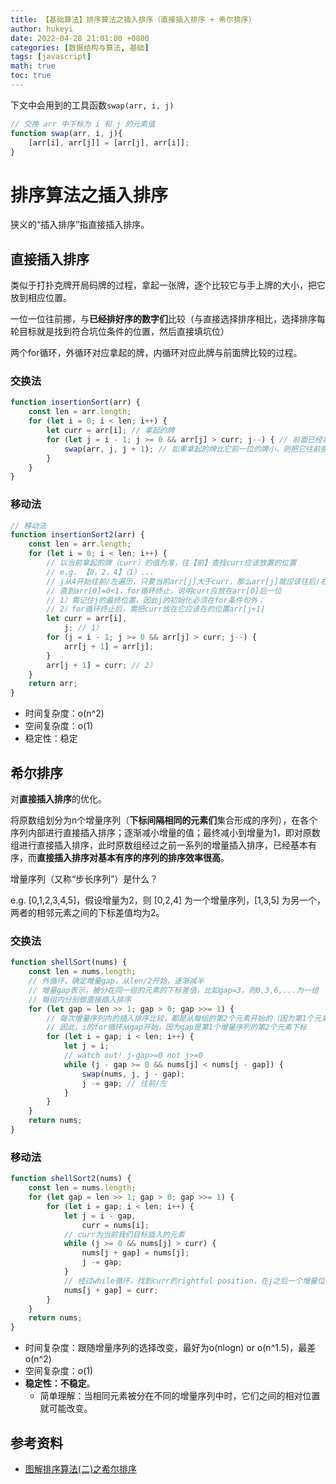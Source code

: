 ```yaml
---
title: 【基础算法】排序算法之插入排序（直接插入排序 + 希尔排序）
author: hukeyi
date: 2022-04-28 21:01:00 +0800
categories: [数据结构与算法, 基础]
tags: [javascript]
math: true
toc: true
---
```


下文中会用到的工具函数`swap(arr, i, j)`

```javascript
// 交换 arr 中下标为 i 和 j 的元素值
function swap(arr, i, j){
    [arr[i], arr[j]] = [arr[j], arr[i]];
}
```

# 排序算法之插入排序

狭义的“插入排序”指直接插入排序。

## 直接插入排序

类似于打扑克牌开局码牌的过程，拿起一张牌，逐个比较它与手上牌的大小，把它放到相应位置。

一位一位往前挪，与**已经排好序的数字们**比较（与直接选择排序相比，选择排序每轮目标就是找到符合坑位条件的位置，然后直接填坑位）

两个for循环，外循环对应拿起的牌，内循环对应此牌与前面牌比较的过程。

### 交换法

```javascript
function insertionSort(arr) {
    const len = arr.length;
    for (let i = 0; i < len; i++) {
        let curr = arr[i]; // 拿起的牌
        for (let j = i - 1; j >= 0 && arr[j] > curr; j--) { // 前面已经拿起排过位置的牌
            swap(arr, j, j + 1); // 如果拿起的牌比它前一位的牌小，则把它往前挪
        }
    }
}
```

### 移动法

```javascript
// 移动法
function insertionSort2(arr) {
    const len = arr.length;
    for (let i = 0; i < len; i++) {
        // 以当前拿起的牌（curr）的值为准，往【前】查找curr应该放置的位置
        // e.g. 【0，2，4】（1）...
        // j从4开始往前/左遍历，只要当前arr[j]大于curr，那么arr[j]就应该往后/右挪
        // 直到arr[0]=0<1，for循环终止，说明curr应放在arr[0]后一位
        // 1）需记住j的最终位置，因此j的初始化必须在for条件句外；
        // 2）for循环终止后，需把curr放在它应该在的位置arr[j+1]
        let curr = arr[i],
            j; // 1）
        for (j = i - 1; j >= 0 && arr[j] > curr; j--) {
            arr[j + 1] = arr[j];
        }
        arr[j + 1] = curr; // 2）
    }
    return arr;
}
```

- 时间复杂度：o(n^2)
- 空间复杂度：o(1)
- 稳定性：稳定

## 希尔排序

对**直接插入排序**的优化。

将原数组划分为n个增量序列（**下标间隔相同的元素们**集合形成的序列），在各个序列内部进行直接插入排序；逐渐减小增量的值；最终减小到增量为1，即对原数组进行直接插入排序，此时原数组经过之前一系列的增量插入排序，已经基本有序，而**直接插入排序对基本有序的序列的排序效率很高**。

增量序列（又称“步长序列”）是什么？

e.g. [0,1,2,3,4,5]，假设增量为2，则 [0,2,4] 为一个增量序列，[1,3,5] 为另一个，两者的相邻元素之间的下标差值均为2。

### 交换法

```javascript
function shellSort(nums) {
    const len = nums.length;
    // 外循环，确定增量gap，从len/2开始，逐渐减半
    // 增量gap表示，被分在同一组的元素的下标差值，比如gap=3，则0,3,6,...为一组
    // 每组内分别做直接插入排序
    for (let gap = len >> 1; gap > 0; gap >>= 1) {
        // 每次增量序列内的插入排序比较，都是从每组的第2个元素开始的（因为第1个元素是一个单元素数组，自然有序
        // 因此，i的for循环从gap开始，因为gap是第1个增量序列的第2个元素下标
        for (let i = gap; i < len; i++) {
            let j = i;
            // watch out! j-gap>=0 not j>=0
            while (j - gap >= 0 && nums[j] < nums[j - gap]) {
                swap(nums, j, j - gap);
                j -= gap; // 往前/左
            }
        }
    }
    return nums;
}
```

### 移动法

```javascript
function shellSort2(nums) {
    const len = nums.length;
    for (let gap = len >> 1; gap > 0; gap >>= 1) {
        for (let i = gap; i < len; i++) {
            let j = i - gap,
                curr = nums[i];
            // curr为当前我们目标插入的元素
            while (j >= 0 && nums[j] > curr) {
                nums[j + gap] = nums[j];
                j -= gap;
            }
            // 经过while循环，找到curr的rightful position，在j之后一个增量位
            nums[j + gap] = curr;
        }
    }
    return nums;
}
```

- 时间复杂度：跟随增量序列的选择改变，最好为o(nlogn) or o(n^1.5)，最差o(n^2)
- 空间复杂度：o(1)
- **稳定性：不稳定**。
  - 简单理解：当相同元素被分在不同的增量序列中时，它们之间的相对位置就可能改变。

## 参考资料

- [图解排序算法(二)之希尔排序](https://www.cnblogs.com/chengxiao/p/6104371.html)